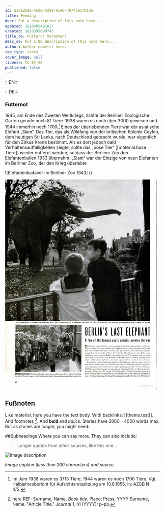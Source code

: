 ```yaml
---
id: a2d62ba6-b5d8-4399-9146-78743617b18a
title: Feeding
desc: Put a description of this note here...
updated: 1620405491027
created: 1620395099743
title_de: Füttern! Verboten?
desc_de: Put a DE description of this note here...
author: Author name(s) here.
tao_type: story
cover_image: null
license: CC BY-SA
published: false
---
```



:::EN:::



:::DE:::

### Futternot 
1945, am Ende des Zweiten Weltkriegs, zählte der Berliner Zoologische Garten gerade noch 81 Tiere. 1938 waren es noch über 3000 gewesen und 1944 immerhin noch 1700.[^Futternot1] Eines der überlebenden Tiere war der asiatische Elefant „Siam“. Das Tier, das als Wildfang von der britischen Kolonie Ceylon, dem heutigen Sri Lanka, nach Deutschland gebracht wurde, war eigentlich für den Zirkus Krone bestimmt. Als es dort jedoch bald Verhaltensauffälligkeiten zeigte, sollte das „böse Tier“ [[material.böse Tiere]] wieder entfernt werden, so dass der Berliner Zoo den Elefantenbullen 1933 übernahm. „Siam“ war der Einzige von neun Elefanten im Berliner Zoo, der den Krieg überlebte

![Elefantenkadaver im Berliner Zoo 1943] ()  

![Der einzige überlebende Berliner Zoo-Elefant nach Kriegsende im Oktober 1945 im Life-Magazine](images\mv\Berlins_last_elephant_Life_Magazine_Oct_15_1945_p_42.jpg) 














## Fußnoten ##

[^Futternot1]: Im Jahr 1938 waren es 3715 Tiere; 1944 waren es noch 1700 Tiere. Vgl. Halbjahresbericht für Aufsichtsratssitzung am 10.8.1955, in: AZGB N 4/2. 








Like material, here you have the text body. With backlinks: [[theme.test]].
And footnotes [^footnote1].
And **bold** and _italics_. Stories have 2000 - 4000 words max.
But as stories are longer, you might need:

##Subheadings
Where you can say more.
They can also include:
>Longer quotes from other sources, like this one...

![image description](/images/example/MfN-HBSB-Nr97.png)

_Image caption (less than 200 characters) and source._

[^footnote1]: here REF: Surname, Name. _Book title_. Place: Press, YYYY
Surname, Name. "Article Title." _Journal_ 1, n1 (YYYY): p-pp.

<!-- And this allows us to leave notes to the others that are not visible in the preview. -->
